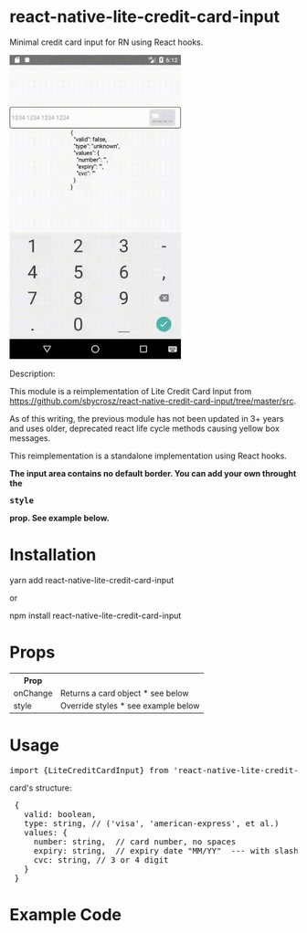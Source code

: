 # react-native-lite-credit-card-input
Minimal credit card input for RN using React hooks.

<img src="https://github.com/khkwan0/react-native-lite-credit-card-input/raw/master/demo/react-native-lite-credit-card-input-demo.gif" width="300" />

Description:

This module is a reimplementation of Lite Credit Card Input from https://github.com/sbycrosz/react-native-credit-card-input/tree/master/src.

As of this writing, the previous module has not been updated in 3+ years and uses older, deprecated react life cycle methods causing yellow box messages.

This reimplementation is a standalone implementation using React hooks.

<strong>The input area contains no default border.  You can add your own throught the <pre>style</pre> prop.  See example below.</strong>

# Installation

yarn add react-native-lite-credit-card-input

or

npm install react-native-lite-credit-card-input

# Props
<table>
 <tr><th>Prop</th><th></th></tr>
 <tr><td>onChange</td><td>Returns a card object * see below</td></tr>
 <tr><td>style</td><td>Override styles * see example below</td></tr>
</table>

# Usage
<pre>
import {LiteCreditCardInput} from 'react-native-lite-credit-card-input'
</pre>
 
 card's structure:
 <pre>
 {
   valid: boolean,
   type: string, // ('visa', 'american-express', et al.)
   values: {
     number: string,  // card number, no spaces
     expiry: string,  // expiry date "MM/YY"  --- with slash
     cvc: string, // 3 or 4 digit
   }
 }
</pre>

# Example Code
